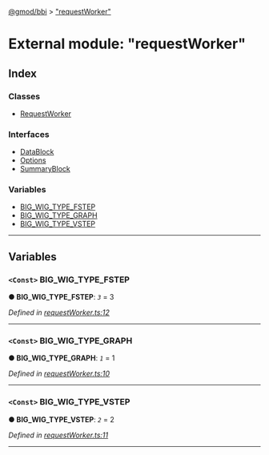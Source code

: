 [@gmod/bbi](../README.md) > ["requestWorker"](../modules/_requestworker_.md)

# External module: "requestWorker"

## Index

### Classes

* [RequestWorker](../classes/_requestworker_.requestworker.md)

### Interfaces

* [DataBlock](../interfaces/_requestworker_.datablock.md)
* [Options](../interfaces/_requestworker_.options.md)
* [SummaryBlock](../interfaces/_requestworker_.summaryblock.md)

### Variables

* [BIG_WIG_TYPE_FSTEP](_requestworker_.md#big_wig_type_fstep)
* [BIG_WIG_TYPE_GRAPH](_requestworker_.md#big_wig_type_graph)
* [BIG_WIG_TYPE_VSTEP](_requestworker_.md#big_wig_type_vstep)

---

## Variables

<a id="big_wig_type_fstep"></a>

### `<Const>` BIG_WIG_TYPE_FSTEP

**● BIG_WIG_TYPE_FSTEP**: *`3`* = 3

*Defined in [requestWorker.ts:12](https://github.com/gmod/bbi-js/blob/e20e58c/src/requestWorker.ts#L12)*

___
<a id="big_wig_type_graph"></a>

### `<Const>` BIG_WIG_TYPE_GRAPH

**● BIG_WIG_TYPE_GRAPH**: *`1`* = 1

*Defined in [requestWorker.ts:10](https://github.com/gmod/bbi-js/blob/e20e58c/src/requestWorker.ts#L10)*

___
<a id="big_wig_type_vstep"></a>

### `<Const>` BIG_WIG_TYPE_VSTEP

**● BIG_WIG_TYPE_VSTEP**: *`2`* = 2

*Defined in [requestWorker.ts:11](https://github.com/gmod/bbi-js/blob/e20e58c/src/requestWorker.ts#L11)*

___

